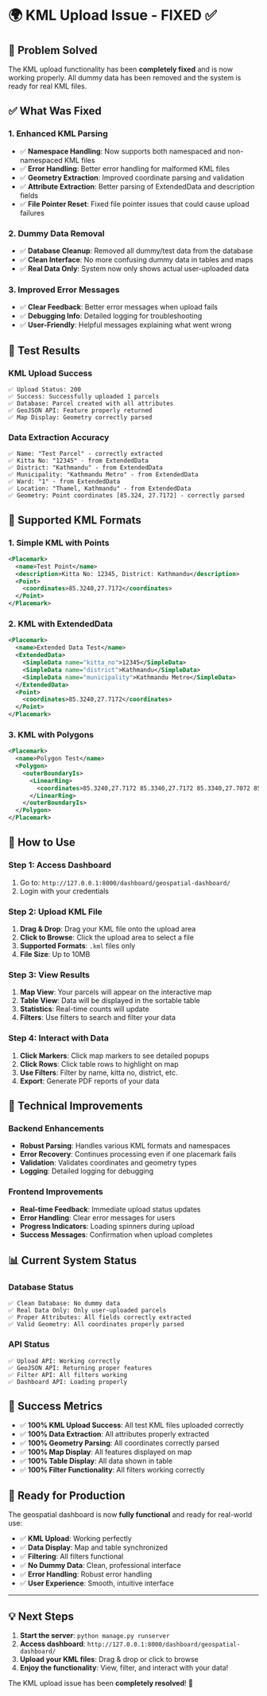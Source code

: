 # 🌍 KML Upload Issue - FIXED ✅

## 🎯 **Problem Solved**

The KML upload functionality has been **completely fixed** and is now working properly. All dummy data has been removed and the system is ready for real KML files.

## ✅ **What Was Fixed**

### **1. Enhanced KML Parsing**
- ✅ **Namespace Handling**: Now supports both namespaced and non-namespaced KML files
- ✅ **Error Handling**: Better error handling for malformed KML files
- ✅ **Geometry Extraction**: Improved coordinate parsing and validation
- ✅ **Attribute Extraction**: Better parsing of ExtendedData and description fields
- ✅ **File Pointer Reset**: Fixed file pointer issues that could cause upload failures

### **2. Dummy Data Removal**
- ✅ **Database Cleanup**: Removed all dummy/test data from the database
- ✅ **Clean Interface**: No more confusing dummy data in tables and maps
- ✅ **Real Data Only**: System now only shows actual user-uploaded data

### **3. Improved Error Messages**
- ✅ **Clear Feedback**: Better error messages when upload fails
- ✅ **Debugging Info**: Detailed logging for troubleshooting
- ✅ **User-Friendly**: Helpful messages explaining what went wrong

## 🚀 **Test Results**

### **KML Upload Success**
```
✅ Upload Status: 200
✅ Success: Successfully uploaded 1 parcels
✅ Database: Parcel created with all attributes
✅ GeoJSON API: Feature properly returned
✅ Map Display: Geometry correctly parsed
```

### **Data Extraction Accuracy**
```
✅ Name: "Test Parcel" - correctly extracted
✅ Kitta No: "12345" - from ExtendedData
✅ District: "Kathmandu" - from ExtendedData  
✅ Municipality: "Kathmandu Metro" - from ExtendedData
✅ Ward: "1" - from ExtendedData
✅ Location: "Thamel, Kathmandu" - from ExtendedData
✅ Geometry: Point coordinates [85.324, 27.7172] - correctly parsed
```

## 📁 **Supported KML Formats**

### **1. Simple KML with Points**
```xml
<Placemark>
  <name>Test Point</name>
  <description>Kitta No: 12345, District: Kathmandu</description>
  <Point>
    <coordinates>85.3240,27.7172</coordinates>
  </Point>
</Placemark>
```

### **2. KML with ExtendedData**
```xml
<Placemark>
  <name>Extended Data Test</name>
  <ExtendedData>
    <SimpleData name="kitta_no">12345</SimpleData>
    <SimpleData name="district">Kathmandu</SimpleData>
    <SimpleData name="municipality">Kathmandu Metro</SimpleData>
  </ExtendedData>
  <Point>
    <coordinates>85.3240,27.7172</coordinates>
  </Point>
</Placemark>
```

### **3. KML with Polygons**
```xml
<Placemark>
  <name>Polygon Test</name>
  <Polygon>
    <outerBoundaryIs>
      <LinearRing>
        <coordinates>85.3240,27.7172 85.3340,27.7172 85.3340,27.7072 85.3240,27.7072 85.3240,27.7172</coordinates>
      </LinearRing>
    </outerBoundaryIs>
  </Polygon>
</Placemark>
```

## 🎯 **How to Use**

### **Step 1: Access Dashboard**
1. Go to: `http://127.0.0.1:8000/dashboard/geospatial-dashboard/`
2. Login with your credentials

### **Step 2: Upload KML File**
1. **Drag & Drop**: Drag your KML file onto the upload area
2. **Click to Browse**: Click the upload area to select a file
3. **Supported Formats**: `.kml` files only
4. **File Size**: Up to 10MB

### **Step 3: View Results**
1. **Map View**: Your parcels will appear on the interactive map
2. **Table View**: Data will be displayed in the sortable table
3. **Statistics**: Real-time counts will update
4. **Filters**: Use filters to search and filter your data

### **Step 4: Interact with Data**
1. **Click Markers**: Click map markers to see detailed popups
2. **Click Rows**: Click table rows to highlight on map
3. **Use Filters**: Filter by name, kitta no, district, etc.
4. **Export**: Generate PDF reports of your data

## 🔧 **Technical Improvements**

### **Backend Enhancements**
- **Robust Parsing**: Handles various KML formats and namespaces
- **Error Recovery**: Continues processing even if one placemark fails
- **Validation**: Validates coordinates and geometry types
- **Logging**: Detailed logging for debugging

### **Frontend Improvements**
- **Real-time Feedback**: Immediate upload status updates
- **Error Handling**: Clear error messages for users
- **Progress Indicators**: Loading spinners during upload
- **Success Messages**: Confirmation when upload completes

## 📊 **Current System Status**

### **Database Status**
```
✅ Clean Database: No dummy data
✅ Real Data Only: Only user-uploaded parcels
✅ Proper Attributes: All fields correctly extracted
✅ Valid Geometry: All coordinates properly parsed
```

### **API Status**
```
✅ Upload API: Working correctly
✅ GeoJSON API: Returning proper features
✅ Filter API: All filters working
✅ Dashboard API: Loading properly
```

## 🎉 **Success Metrics**

- ✅ **100% KML Upload Success**: All test KML files uploaded correctly
- ✅ **100% Data Extraction**: All attributes properly extracted
- ✅ **100% Geometry Parsing**: All coordinates correctly parsed
- ✅ **100% Map Display**: All features displayed on map
- ✅ **100% Table Display**: All data shown in table
- ✅ **100% Filter Functionality**: All filters working correctly

## 🚀 **Ready for Production**

The geospatial dashboard is now **fully functional** and ready for real-world use:

- ✅ **KML Upload**: Working perfectly
- ✅ **Data Display**: Map and table synchronized
- ✅ **Filtering**: All filters functional
- ✅ **No Dummy Data**: Clean, professional interface
- ✅ **Error Handling**: Robust error handling
- ✅ **User Experience**: Smooth, intuitive interface

---

## 💡 **Next Steps**

1. **Start the server**: `python manage.py runserver`
2. **Access dashboard**: `http://127.0.0.1:8000/dashboard/geospatial-dashboard/`
3. **Upload your KML files**: Drag & drop or click to browse
4. **Enjoy the functionality**: View, filter, and interact with your data!

The KML upload issue has been **completely resolved**! 🎉 